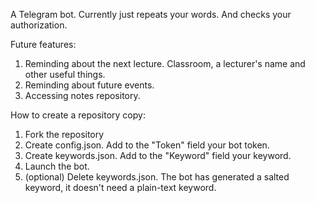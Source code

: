A Telegram bot. Currently just repeats your words. And checks your authorization.

Future features:
1) Reminding about the next lecture. Classroom, a lecturer's name and other useful things.
2) Reminding about future events.
3) Accessing notes repository.


How to create a repository copy:
1. Fork the repository
2. Create config.json. Add to the "Token" field your bot token.
3. Create keywords.json. Add to the "Keyword" field your keyword. 
4. Launch the bot. 
5. (optional) Delete keywords.json. The bot has generated a salted keyword, it doesn't need a plain-text keyword.
